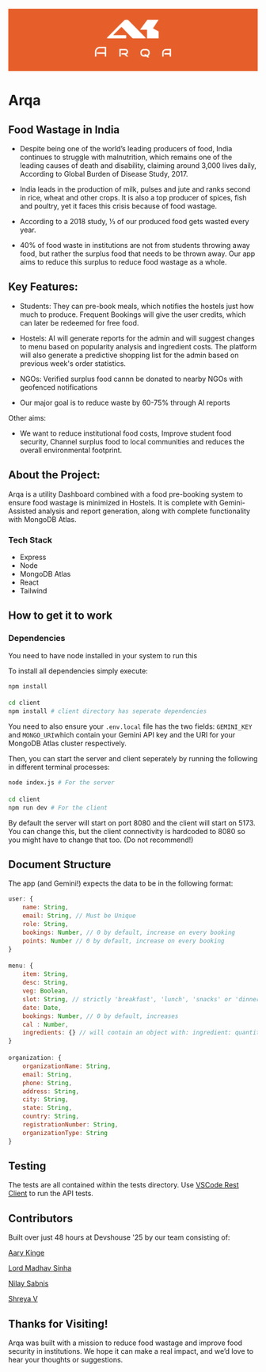 ![Banner](./readme-banner.png)
# Arqa 

## Food Wastage in India


- Despite being one of the world’s leading producers of food, India continues to struggle with malnutrition, which remains one of the leading causes of death and disability, claiming around 3,000 lives daily, According to Global Burden of Disease Study, 2017.
- India leads in the production of milk, pulses and jute and ranks second in rice, wheat and other crops. It is also a top producer of spices, fish and poultry, yet it faces this crisis because of food wastage.

- According to a 2018 study, 1⁄3 of our produced food gets wasted every year.

- 40% of food waste in institutions are not from students throwing away food, but rather the surplus food that needs to be thrown away. Our app aims to reduce this surplus to reduce food wastage as a whole.

## Key Features:
- Students: They can pre-book meals, which notifies the hostels just how much to produce. Frequent Bookings will give the user credits, which can later be redeemed for free food.
  
- Hostels: AI will generate reports for the admin and will suggest changes to menu based on popularity analysis and ingredient costs. The platform will also generate a predictive shopping list for the admin based on previous week's order statistics.
  
- NGOs: Verified surplus food cannn be donated to nearby NGOs with geofenced notifications
  
- Our major goal is to reduce waste by 60-75% through AI reports
  
Other aims:
- We want to reduce institutional food costs, Improve student food security, Channel surplus food to local communities and reduces the overall environmental footprint.

## About the Project:
Arqa is a utility Dashboard combined with a food pre-booking system to ensure food wastage is minimized in Hostels. It is complete with Gemini-Assisted analysis and report generation, along with complete functionality with MongoDB Atlas. 

### Tech Stack

   - Express
   - Node
   - MongoDB Atlas
   - React
   - Tailwind

## How to get it to work

### Dependencies
You need to have node installed in your system to run this

To install all dependencies simply execute:
```bash
npm install

cd client
npm install # client directory has seperate dependencies
```

You need to also ensure your `.env.local` file has the two fields: `GEMINI_KEY` and `MONGO_URI`which contain your Gemini API key and the URI for your MongoDB Atlas cluster respectively.

Then, you can start the server and client seperately by running the following in different terminal processes:

```bash
node index.js # For the server

cd client
npm run dev # For the client
```

By default the server will start on port 8080 and the client will start on 5173. You can change this, but the client connectivity is hardcoded to 8080 so you might have to change that too. (Do not recommend!)

## Document Structure

The app (and Gemini!) expects the data to be in the following format:
```js
user: {
    name: String,
    email: String, // Must be Unique
    role: String,
    bookings: Number, // 0 by default, increase on every booking
    points: Number // 0 by default, increase on every booking
}

menu: {
    item: String,
    desc: String,
    veg: Boolean,
    slot: String, // strictly 'breakfast', 'lunch', 'snacks' or 'dinner'
    date: Date,
    bookings: Number, // 0 by default, increases
    cal : Number,
    ingredients: {} // will contain an object with: ingredient: quantity
}

organization: {
    organizationName: String,
    email: String, 
    phone: String,
    address: String,
    city: String,
    state: String,
    country: String,
    registrationNumber: String,
    organizationType: String
}
```

## Testing

The tests are all contained within the tests directory. Use [VSCode Rest Client](https://marketplace.visualstudio.com/items/?itemName=humao.rest-client) to run the API tests.

## Contributors

Built over just 48 hours at Devshouse '25 by our team consisting of:

[Aary Kinge](https://github.com/Not-Buddy)

[Lord Madhav Sinha](https://github.com/MadhavSinha007)

[Nilay Sabnis](https://github.com/Sunset-06)

[Shreya V](https://github.com/SHREYA-2k5)

## Thanks for Visiting!

Arqa was built with a mission to reduce food wastage and improve food security in institutions. We hope it can make a real impact, and we’d love to hear your thoughts or suggestions.
